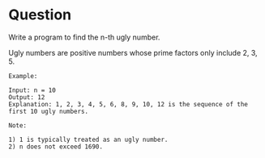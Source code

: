 <h1>Question</h1>

Write a program to find the n-th ugly number.

Ugly numbers are positive numbers whose prime factors only include 2, 3, 5. 

```
Example:

Input: n = 10
Output: 12
Explanation: 1, 2, 3, 4, 5, 6, 8, 9, 10, 12 is the sequence of the first 10 ugly numbers.

Note:  

1) 1 is typically treated as an ugly number.
2) n does not exceed 1690.

```